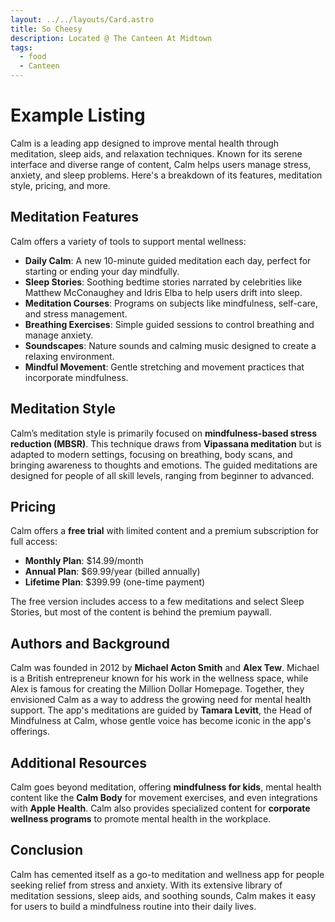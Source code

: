 ```yaml
---
layout: ../../layouts/Card.astro
title: So Cheesy
description: Located @ The Canteen At Midtown
tags:
  - food
  - Canteen
---
```


# Example Listing

Calm is a leading app designed to improve mental health through meditation, sleep aids, and relaxation techniques. Known for its serene interface and diverse range of content, Calm helps users manage stress, anxiety, and sleep problems. Here's a breakdown of its features, meditation style, pricing, and more.

## Meditation Features

Calm offers a variety of tools to support mental wellness:

- **Daily Calm**: A new 10-minute guided meditation each day, perfect for starting or ending your day mindfully.
- **Sleep Stories**: Soothing bedtime stories narrated by celebrities like Matthew McConaughey and Idris Elba to help users drift into sleep.
- **Meditation Courses**: Programs on subjects like mindfulness, self-care, and stress management.
- **Breathing Exercises**: Simple guided sessions to control breathing and manage anxiety.
- **Soundscapes**: Nature sounds and calming music designed to create a relaxing environment.
- **Mindful Movement**: Gentle stretching and movement practices that incorporate mindfulness.

## Meditation Style

Calm’s meditation style is primarily focused on **mindfulness-based stress reduction (MBSR)**. This technique draws from **Vipassana meditation** but is adapted to modern settings, focusing on breathing, body scans, and bringing awareness to thoughts and emotions. The guided meditations are designed for people of all skill levels, ranging from beginner to advanced.

## Pricing

Calm offers a **free trial** with limited content and a premium subscription for full access:

- **Monthly Plan**: $14.99/month
- **Annual Plan**: $69.99/year (billed annually)
- **Lifetime Plan**: $399.99 (one-time payment)
  
The free version includes access to a few meditations and select Sleep Stories, but most of the content is behind the premium paywall.

## Authors and Background

Calm was founded in 2012 by **Michael Acton Smith** and **Alex Tew**. Michael is a British entrepreneur known for his work in the wellness space, while Alex is famous for creating the Million Dollar Homepage. Together, they envisioned Calm as a way to address the growing need for mental health support. The app's meditations are guided by **Tamara Levitt**, the Head of Mindfulness at Calm, whose gentle voice has become iconic in the app's offerings.

## Additional Resources

Calm goes beyond meditation, offering **mindfulness for kids**, mental health content like the **Calm Body** for movement exercises, and even integrations with **Apple Health**. Calm also provides specialized content for **corporate wellness programs** to promote mental health in the workplace.

## Conclusion

Calm has cemented itself as a go-to meditation and wellness app for people seeking relief from stress and anxiety. With its extensive library of meditation sessions, sleep aids, and soothing sounds, Calm makes it easy for users to build a mindfulness routine into their daily lives.